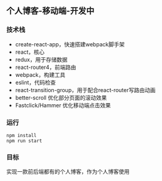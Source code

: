 ## 个人博客-移动端-开发中
### 技术栈
* create-react-app，快速搭建webpack脚手架
* react，核心
* redux，用于存储数据
* react-router4，前端路由
* webpack，构建工具
* eslint，代码检查
* react-transition-group，用于配合react-router写路由动画
* better-scroll 优化部分页面的滚动效果
* Fastclick/Hammer 优化移动端点击效果
### 运行
```
npm install
npm run start
```
### 目标
实现一款前后端都有的个人博客，作为个人博客使用